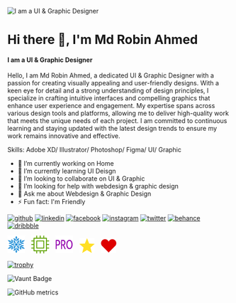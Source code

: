 ![I am a UI & Graphic Designer](https://media.licdn.com/dms/image/D5616AQHp2Kz5C_ZdPQ/profile-displaybackgroundimage-shrink_350_1400/0/1705922169632?e=1723075200&v=beta&t=i-YXQITTYLlT_Hb-LJ001ubfDyzBoD0Xb_3Y47eIsG4)

# Hi there 👋, I'm Md Robin Ahmed
#### I am a UI & Graphic Designer


Hello, I am Md Robin Ahmed, a dedicated UI & Graphic Designer with a passion for creating visually appealing and user-friendly designs. With a keen eye for detail and a strong understanding of design principles, I specialize in crafting intuitive interfaces and compelling graphics that enhance user experience and engagement. My expertise spans across various design tools and platforms, allowing me to deliver high-quality work that meets the unique needs of each project. I am committed to continuous learning and staying updated with the latest design trends to ensure my work remains innovative and effective.

Skills: Adobe XD/ Illustrator/ Photoshop/ Figma/ UI/ Graphic

- 🔭 I’m currently working on Home 
- 🌱 I’m currently learning UI Deisgn  
- 👯 I’m looking to collaborate on UI & Graphic 
- 🤔 I’m looking for help with webdesign & graphic design 
- 💬 Ask me about Webdesign & Graphic Design 
- ⚡ Fun fact: I'm Friendly 


[<img src='https://cdn.jsdelivr.net/npm/simple-icons@3.0.1/icons/github.svg' alt='github' height='40'>](https://github.com/https://github.com/mdrobinahmed5085)  [<img src='https://cdn.jsdelivr.net/npm/simple-icons@3.0.1/icons/linkedin.svg' alt='linkedin' height='40'>](https://www.linkedin.com/in/https://www.linkedin.com/in/mdrobinahmed5085//)  [<img src='https://cdn.jsdelivr.net/npm/simple-icons@3.0.1/icons/facebook.svg' alt='facebook' height='40'>](https://www.facebook.com/https://www.facebook.com/mdrobinahmed5085/)  [<img src='https://cdn.jsdelivr.net/npm/simple-icons@3.0.1/icons/instagram.svg' alt='instagram' height='40'>](https://www.instagram.com/https://www.instagram.com/mdrobinahmed5085//)  [<img src='https://cdn.jsdelivr.net/npm/simple-icons@3.0.1/icons/twitter.svg' alt='twitter' height='40'>](https://twitter.com/https://x.com/mdrobinahmed508)  [<img src='https://cdn.jsdelivr.net/npm/simple-icons@3.0.1/icons/behance.svg' alt='behance' height='40'>](https://www.behance.net/mdrobinahmed5085)  [<img src='https://cdn.jsdelivr.net/npm/simple-icons@3.0.1/icons/dribbble.svg' alt='dribbble' height='40'>](https://dribbble.com/mdrobinahmed5085)  

<a href='https://archiveprogram.github.com/'><img src='https://raw.githubusercontent.com/acervenky/animated-github-badges/master/assets/acbadge.gif' width='40' height='40'></a> <a href='https://docs.github.com/en/developers'><img src='https://raw.githubusercontent.com/acervenky/animated-github-badges/master/assets/devbadge.gif' width='40' height='40'></a> <a href='https://github.com/pricing'><img src='https://raw.githubusercontent.com/acervenky/animated-github-badges/master/assets/pro.gif' width='40' height='40'></a> <a href='https://stars.github.com/'><img src='https://raw.githubusercontent.com/acervenky/animated-github-badges/master/assets/starbadge.gif' width='35' height='35'></a> <a href='https://docs.github.com/en/github/supporting-the-open-source-community-with-github-sponsors'><img src='https://raw.githubusercontent.com/acervenky/animated-github-badges/master/assets/sponsorbadge.gif' width='35' height='35'></a> 

[![trophy](https://github-profile-trophy.vercel.app/?username=https://github.com/mdrobinahmed5085)](https://github.com/ryo-ma/github-profile-trophy)

![Vaunt Badge](https://api.vaunt.dev/v1/github/entities/https://github.com/mdrobinahmed5085/contributions?format=svg&private=false)  

![GitHub metrics](https://metrics.lecoq.io/https://github.com/mdrobinahmed5085)  

